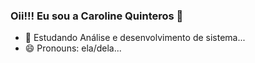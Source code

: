 ### Oii!!! Eu sou a Caroline Quinteros 👋

- 🌱 Estudando Análise e desenvolvimento de sistema...
- 😄 Pronouns: ela/dela...



